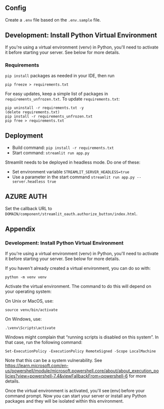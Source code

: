 ## Config

Create a `.env` file based on the `.env.sample` file.

## Development: Install Python Virtual Environment

If you're using a virtual environment (venv) in Python, you'll need to activate it before starting your server. See below for more details.

### Requirements

`pip install` packages as needed in your IDE, then run

    pip freeze > requirements.txt

For easy updates, keep a simple list of packages in `requirements_unfrozen.txt`. To update `requirements.txt`:

    pip uninstall -r requirements.txt -y
    (delete requirements.txt)
    pip install -r requirements_unfrozen.txt
    pip free > requirements.txt

## Deployment

- Build command: `pip install -r requirements.txt`
- Start command: `streamlit run app.py`

Streamlit needs to be deployed in headless mode. Do one of these:

- Set environment variable `STREAMLIT_SERVER_HEADLESS=true`
- Use a parameter in the start command `streamlit run app.py --server.headless true`

## AZURE AUTH

Set the callback URL to `DOMAIN/component/streamlit_oauth.authorize_button/index.html`.

## Appendix

### Development: Install Python Virtual Environment

If you're using a virtual environment (venv) in Python, you'll need to activate it before starting your server. See below for more details.

If you haven't already created a virtual environment, you can do so with:

    python -m venv venv

Activate the virtual environment. The command to do this will depend on your operating system:

On Unix or MacOS, use:

    source venv/bin/activate

On Windows, use:

    .\venv\Scripts\activate

Windows might complain that “running scripts is disabled on this system”. In that case, run the following command:

    Set-ExecutionPolicy -ExecutionPolicy RemoteSigned -Scope LocalMachine

Note that this can be a system vulnerability. See https://learn.microsoft.com/en-us/powershell/module/microsoft.powershell.core/about/about_execution_policies?view=powershell-7.4&viewFallbackFrom=powershell-6 for more details.

Once the virtual environment is activated, you'll see (env) before your command prompt. Now you can start your server or install any Python packages and they will be isolated within this environment.

